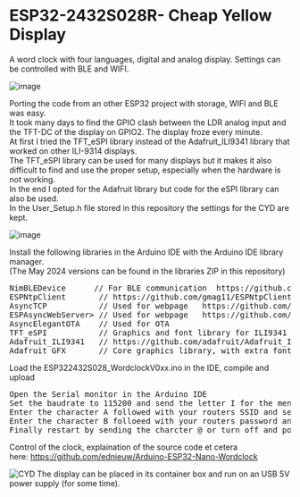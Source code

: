 # ESP32-2432S028R- Cheap Yellow Display
A word clock with four languages, digital and analog display. Settings can be controlled with BLE and WIFI.<br>

![image](https://github.com/ednieuw/ESP32-2432S028R-display/assets/12166816/fbd90105-656f-4b38-a5d5-b3047d9a4e4c)

Porting the code from an other ESP32 project with storage, WIFI and BLE was easy.<br> 
It took many days to find the GPIO clash between the LDR analog input and the TFT-DC of the display on GPIO2. 
The display froze every minute.<br> 
At first I tried the TFT_eSPI library instead of the Adafruit_ILI9341 library that worked on other ILI-9314 displays.<br> 
The TFT_eSPI library can be used for many displays but it makes it also difficult to find and use the proper setup, especially when the hardware is not working.<br>
In the end I opted for the Adafruit library but code for the eSPI library can also be used.<br>
In the User_Setup.h file stored in this repository the settings for the CYD are kept.

![image](https://github.com/ednieuw/ESP32-2432S028R-display/assets/12166816/b3ade2d4-9333-437e-aa29-ee790c251820)

Install the following libraries in the Arduino IDE with the Arduino IDE library manager.<br> 
(The May 2024 versions can be found in the libraries ZIP in this repository)
<pre>
NimBLEDevice      // For BLE communication  https://github.com/h2zero/NimBLE-Arduino
ESPNtpClient       // https://github.com/gmag11/ESPNtpClient
AsyncTCP           // Used for webpage   https://github.com/me-no-dev/ESPAsyncWebServer
ESPAsyncWebServer> // Used for webpage   https://github.com/me-no-dev/ESPAsyncWebServer
AsyncElegantOTA    // Used for OTA
TFT_eSPI           // Graphics and font library for ILI9341 driver chip
Adafruit_ILI9341   // https://github.com/adafruit/Adafruit_ILI9341
Adafruit_GFX       // Core graphics library, with extra fonts.
</pre>

Load the ESP322432S028_WordclockV0xx.ino in the IDE, compile and upload
<pre>
Open the Serial monitor in the Arduino IDE
Set the baudrate to 115200 and send the letter I for the menu.
Enter the character A followed with your routers SSID and send 
Enter the character B folloeed with your routers password and Send
Finally restart by sending the charcter @ or turn off and power for the display
</pre>
Control of the clock, explaination of the source code et cetera <br>
here: https://github.com/ednieuw/Arduino-ESP32-Nano-Wordclock

![CYD](https://github.com/ednieuw/ESP32-2432S028R-display/assets/12166816/15291b59-22f3-4ad4-be10-8c4f22c9630e)
The display can be placed in its container box and run on an USB 5V power supply (for some time).

